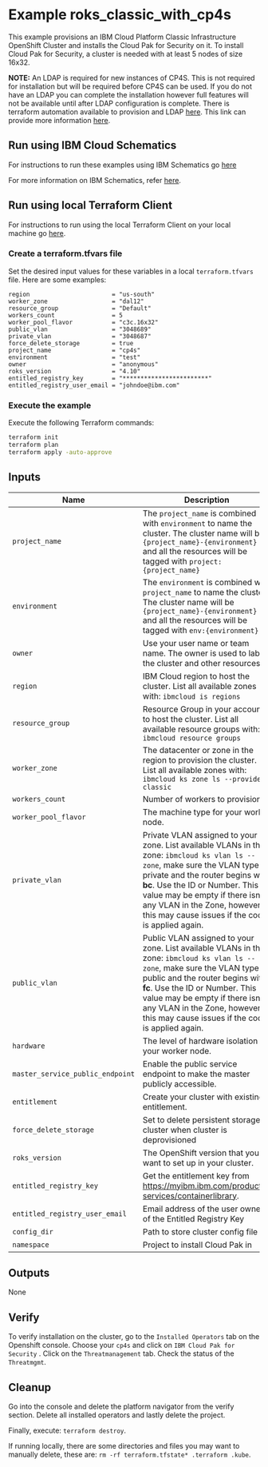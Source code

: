 # Example roks_classic_with_cp4s

This example provisions an IBM Cloud Platform Classic Infrastructure OpenShift Cluster and installs the Cloud Pak for Security on it.  To install Cloud Pak for Security, a cluster is needed with at least 5 nodes of size 16x32.

**NOTE:** An LDAP is required for new instances of CP4S. This is not required for installation but will be required before CP4S can be used. If you do not have an LDAP you can complete the installation however full features will not be available until after LDAP configuration is complete. There is terraform automation available to provision and LDAP [here](https://github.com/ibm-build-lab/terraform-ibm-cloud-pak/tree/main/examples/ldap). This link can provide more information [here](https://www.ibm.com/docs/en/cloud-paks/cp-security/1.8?topic=providers-configuring-ldap-authentication).  

## Run using IBM Cloud Schematics

For instructions to run these examples using IBM Schematics go [here](https://github.com/ibm-build-lab/terraform-ibm-cloud-pak/blob/main/Using_Schematics.md)

For more information on IBM Schematics, refer [here](https://cloud.ibm.com/docs/schematics?topic=schematics-get-started-terraform).

## Run using local Terraform Client

For instructions to run using the local Terraform Client on your local machine go [here](https://github.com/ibm-build-lab/terraform-ibm-cloud-pak/blob/main/Using_Terraform.md). 

### Create a terraform.tfvars file

Set the desired input values for these variables in a local `terraform.tfvars` file.  Here are some examples:

```hcl
region                       = "us-south"
worker_zone                  = "dal12"
resource_group               = "Default"
workers_count                = 5
worker_pool_flavor           = "c3c.16x32"
public_vlan                  = "3048689"
private_vlan                 = "3048687"
force_delete_storage         = true
project_name                 = "cp4s"
environment                  = "test"
owner                        = "anonymous"
roks_version                 = "4.10"
entitled_registry_key        = "************************"
entitled_registry_user_email = "johndoe@ibm.com"
```

### Execute the example

Execute the following Terraform commands:

```bash
terraform init
terraform plan
terraform apply -auto-approve
```

## Inputs

| Name                               | Description  | Default                     | Required |
| ---------------------------------- | ----- | --------------------------- | -------- |
| `project_name`                       | The `project_name` is combined with `environment` to name the cluster. The cluster name will be `{project_name}-{environment}` and all the resources will be tagged with `project:{project_name}`|         `cp4s`                    | No       |
| `environment`                      | The `environment` is combined with `project_name` to name the cluster. The cluster name will be `{project_name}-{environment}` and all the resources will be tagged with `env:{environment}`    | `dev`                   | No       |
| `owner`                            | Use your user name or team name. The owner is used to label the cluster and other resources  | `anonymous`                 | No      |
| `region`                           | IBM Cloud region to host the cluster. List all available zones with: `ibmcloud is regions`    | `us-south`                  | No       |
| `resource_group`                   | Resource Group in your account to host the cluster. List all available resource groups with: `ibmcloud resource groups`     | `Default`         | No       |
| `worker_zone`                       | The datacenter or zone in the region to provision the cluster. List all available zones with: `ibmcloud ks zone ls --provider classic`   | `dal10`                     | No       |
| `workers_count`                       | Number of workers to provision.   | 4                     | No       |
| `worker_pool_flavor`                       | The machine type for your worker node.   | `b3c.16x64`                     | No       |
| `private_vlan`              | Private VLAN assigned to your zone. List available VLANs in the zone: `ibmcloud ks vlan ls --zone`, make sure the VLAN type is private and the router begins with **bc**. Use the ID or Number. This value may be empty if there isn't any VLAN in the Zone, however this may cause issues if the code is applied again. |                             | No       |
| `public_vlan`               | Public VLAN assigned to your zone. List available VLANs in the zone: `ibmcloud ks vlan ls --zone`, make sure the VLAN type is public and the router begins with **fc**. Use the ID or Number. This value may be empty if there isn't any VLAN in the Zone, however this may cause issues if the code is applied again.   |                             | No       |
| `hardware`               | The level of hardware isolation for your worker node.  |             `shared`                | No       |
| `master_service_public_endpoint`               | Enable the public service endpoint to make the master publicly accessible.|             true                | No       |
| `entitlement`               | Create your cluster with existing entitlement.|             true                | No       |
| `force_delete_storage`               | Set to delete persistent storage of cluster when cluster is deprovisioned   |             true                | No       |
| `roks_version`               | The OpenShift version that you want to set up in your cluster. |             true                | No       |
| `entitled_registry_key`            | Get the entitlement key from https://myibm.ibm.com/products-services/containerlibrary.   |                             | Yes      |
| `entitled_registry_user_email`     | Email address of the user owner of the Entitled Registry Key   |                             | Yes      |
| `config_dir`     | Path to store cluster config file |       `./.kube/config`                      | No      |
| `namespace`     | Project to install Cloud Pak in |       `cp4i`                      | No      |

## Outputs

None

## Verify

To verify installation on the cluster, go to the `Installed Operators` tab on the Openshift console. Choose your `cp4s` and click on `IBM Cloud Pak for Security` . Click on the `Threatmanagement` tab. Check the status of the `Threatmgmt`.

## Cleanup

Go into the console and delete the platform navigator from the verify section. Delete all installed operators and lastly delete the project.

Finally, execute: `terraform destroy`.

If running locally, there are some directories and files you may want to manually delete, these are: `rm -rf terraform.tfstate* .terraform .kube`.